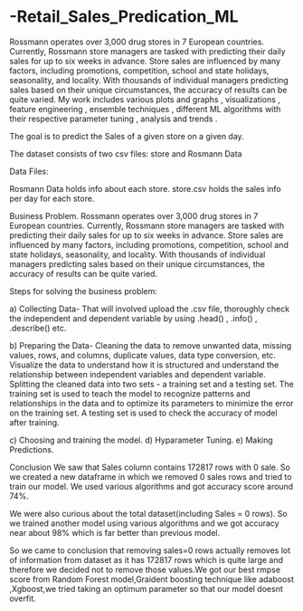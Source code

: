 # -Retail_Sales_Predication_ML
Rossmann operates over 3,000 drug stores in 7 European countries. Currently, Rossmann store managers are tasked with predicting their daily sales for up to six weeks in advance. Store sales are influenced by many factors, including promotions, competition, school and state holidays, seasonality, and locality. With thousands of individual managers predicting sales based on their unique circumstances, the accuracy of results can be quite varied. My work includes various plots and graphs , visualizations , feature engineering , ensemble techniques , different ML algorithms with their respective parameter tuning , analysis and trends .

The goal is to predict the Sales of a given store on a given day.

The dataset consists of two csv files: store and Rosmann Data

Data Files:

Rosmann Data holds info about each store. store.csv holds the sales info per day for each store.

Business Problem. Rossmann operates over 3,000 drug stores in 7 European countries. Currently, Rossmann store managers are tasked with predicting their daily sales for up to six weeks in advance. Store sales are influenced by many factors, including promotions, competition, school and state holidays, seasonality, and locality. With thousands of individual managers predicting sales based on their unique circumstances, the accuracy of results can be quite varied.

Steps for solving the business problem:

a) Collecting Data- That will involved upload the .csv file, thoroughly check the independent and dependent variable by using .head() , .info() , .describe() etc.

b) Preparing the Data- Cleaning the data to remove unwanted data, missing values, rows, and columns, duplicate values, data type conversion, etc. Visualize the data to understand how it is structured and understand the relationship between independent variables and dependent variable. Splitting the cleaned data into two sets - a training set and a testing set. The training set is used to teach the model to recognize patterns and relationships in the data and to optimize its parameters to minimize the error on the training set. A testing set is used to check the accuracy of model after training.

c) Choosing and training the model. d) Hyparameter Tuning. e) Making Predictions.

Conclusion We saw that Sales column contains 172817 rows with 0 sale. So we created a new dataframe in which we removed 0 sales rows and tried to train our model. We used various algorithms and got accuracy score around 74%.

We were also curious about the total dataset(including Sales = 0 rows). So we trained another model using various algorithms and we got accuracy near about 98% which is far better than previous model.

So we came to conclusion that removing sales=0 rows actually removes lot of information from dataset as it has 172817 rows which is quite large and therefore we decided not to remove those values.We got our best rmpse score from Random Forest model,Graident boosting technique like adaboost ,Xgboost,we tried taking an optimum parameter so that our model doesnt overfit.

